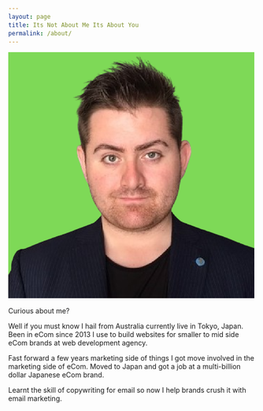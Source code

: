 ```yaml
---
layout: page
title: Its Not About Me Its About You
permalink: /about/
---
```

<img src="/images/profile.png" class="profile-photo">

Curious about me?

Well if you must know I hail from Australia currently live in Tokyo, Japan. Been in eCom since 2013 I use to build websites for smaller to mid side eCom brands at web development agency.

Fast forward a few years marketing side of things I got move involved in the marketing side of eCom. Moved to Japan and got a job at a multi-billion dollar Japanese eCom brand. 

Learnt the skill of copywriting for email so now I help brands crush it with email marketing.

